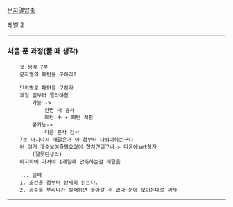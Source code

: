 [문자열압축](https://programmers.co.kr/learn/courses/30/lessons/60057?language=javascript)

레벨 2

---
### 처음 푼 과정(풀 때 생각)
        첫 생각 7분 
        문자열의 패턴을 구하라?

        단위별로 패턴을 구하라
        제일 앞부터 짤라야함
            가능 ->
                한번 더 검사
                패턴 수 + 패턴 치환
            불가능->
                다음 문자 검사
        7분 더지나서 깨달은거 아 첨부터 나눠야하는구나
        어 이거 갯수보여줄필요없이 합치면되구나-> 다음에set하자 
            (잘못된생각)
        마지막에 가서야 1개일때 압축하는걸 깨달음
        
        ... 실패
        1. 조건을 첨부터 상세히 읽는다.
        2. 꼼수를 부리다가 실패하면 돌아갈 수 없다 눈에 보이는대로 짜자
---



